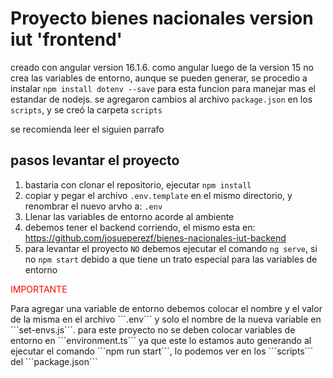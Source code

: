 # Proyecto bienes nacionales version iut 'frontend'

  creado con angular version 16.1.6.
  como angular luego de la version 15 no crea las variables de entorno, aunque se pueden generar, se procedio a instalar ```npm install dotenv --save``` para esta funcion para manejar mas el estandar de nodejs. se agregaron cambios al archivo ```package.json``` en los ```scripts```, y se creó la carpeta ```scripts```
  
  se recomienda leer el siguien parrafo

## pasos levantar el proyecto

1. bastaria con clonar el repositorio, ejecutar ```npm install```
2. copiar y pegar el archivo ```.env.template``` en el mismo directorio, y renombrar el nuevo arvho a: ```.env```
3. Llenar las variables de entorno acorde al ambiente
4. debemos tener el backend corriendo, el mismo esta en: <https://github.com/josueperezf/bienes-nacionales-iut-backend>
5. para levantar el proyecto ```NO``` debemos ejecutar el comando ```ng serve```, si no ```npm start``` debido a que tiene un trato especial para las variables de entorno

<p style="color:red">IMPORTANTE</p>
Para agregar una variable de entorno debemos colocar el nombre y el valor de la misma en el archivo ```.env``` y solo el nombre de la nueva variable en ```set-envs.js```. para este proyecto no se deben colocar variables de entorno en ```environment.ts``` ya que este lo estamos auto generando al ejecutar el comando ```npm run start```, lo podemos ver en los ```scripts``` del ```package.json```
